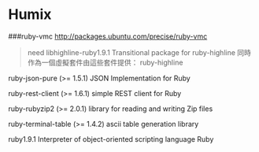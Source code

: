 # Humix

###ruby-vmc
http://packages.ubuntu.com/precise/ruby-vmc 
>need
 libhighline-ruby1.9.1
    Transitional package for ruby-highline
    同時作為一個虛擬套件由這些套件提供： ruby-highline 

ruby-json-pure (>= 1.5.1)
    JSON Implementation for Ruby 

ruby-rest-client (>= 1.6.1)
    simple REST client for Ruby 

ruby-rubyzip2 (>= 2.0.1)
    library for reading and writing Zip files 

ruby-terminal-table (>= 1.4.2)
    ascii table generation library 

ruby1.9.1
    Interpreter of object-oriented scripting language Ruby 



